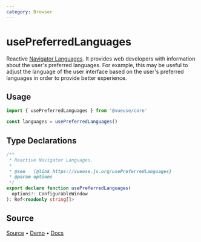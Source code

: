 ```yaml
---
category: Browser
---
```


# usePreferredLanguages

Reactive [Navigator Languages](https://developer.mozilla.org/en-US/docs/Web/API/NavigatorLanguage/languages). It provides web developers with information about the user's preferred languages. For example, this may be useful to adjust the language of the user interface based on the user's preferred languages in order to provide better experience.

## Usage

```js
import { usePreferredLanguages } from '@vueuse/core'

const languages = usePreferredLanguages()
```


<!--FOOTER_STARTS-->
## Type Declarations

```typescript
/**
 * Reactive Navigator Languages.
 *
 * @see   {@link https://vueuse.js.org/usePreferredLanguages}
 * @param options
 */
export declare function usePreferredLanguages(
  options?: ConfigurableWindow
): Ref<readonly string[]>
```

## Source

[Source](https://github.com/vueuse/vueuse/blob/master/packages/core/usePreferredLanguages/index.ts) • [Demo](https://github.com/vueuse/vueuse/blob/master/packages/core/usePreferredLanguages/demo.vue) • [Docs](https://github.com/vueuse/vueuse/blob/master/packages/core/usePreferredLanguages/index.md)


<!--FOOTER_ENDS-->